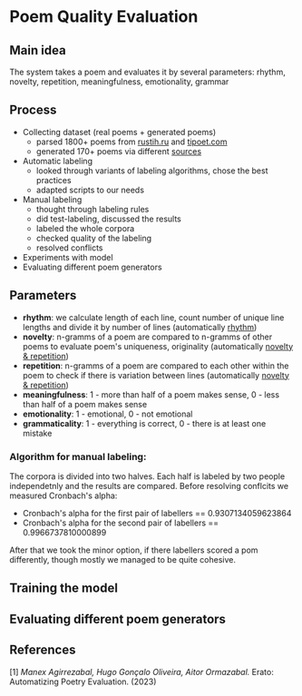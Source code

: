 # Poem Quality Evaluation
## Main idea
The system takes a poem and evaluates it by several parameters: rhythm, novelty, repetition, meaningfulness, emotionality, grammar

## Process
+ Collecting dataset (real poems + generated poems)
  + parsed 1800+ poems from [rustih.ru](https://rustih.ru/) and [tipoet.com](https://tipoet.com/)
  + generated 170+ poems via different [sources](https://github.com/polinadumbledore/poem_quality_evaluation/blob/main/poems_generation/generation_sources.txt)
+ Automatic labeling
  + looked through variants of labeling algorithms, chose the best practices
  + adapted scripts to our needs
+ Manual labeling
  + thought through labeling rules
  + did test-labeling, discussed the results
  + labeled the whole corpora
  + checked quality of the labeling
  + resolved conflicts
+ Experiments with model
+ Evaluating different poem generators

## Parameters
+ **rhythm**: we calculate length of each line, count number of unique line lengths and divide it by number of lines (automatically [rhythm](https://github.com/polinadumbledore/poem_quality_evaluation/blob/main/rhythm.ipynb))
+ **novelty**: n-gramms of a poem are compared to n-gramms of other poems to evaluate poem's uniqueness, originality (automatically [novelty & repetition](https://github.com/polinadumbledore/poem_quality_evaluation/blob/main/novelty_and_repetition.ipynb))
+ **repetition**: n-gramms of a poem are compared to each other within the poem to check if there is variation between lines (automatically [novelty & repetition](https://github.com/polinadumbledore/poem_quality_evaluation/blob/main/novelty_and_repetition.ipynb))
+ **meaningfulness**: 1 - more than half of a poem makes sense, 0 - less than half of a poem makes sense
+ **emotionality**: 1 - emotional, 0 - not emotional
+ **grammaticality**: 1 - everything is correct, 0 - there is at least one mistake
### Algorithm for manual labeling:
The corpora is divided into two halves. Each half is labeled by two people independetnly and the results are compared. Before resolving conflcits we measured Cronbach's alpha:
- Cronbach's alpha for the first pair of labellers == 0.9307134059623864
- Cronbach's alpha for the second pair of labellers == 0.9966737810000899

After that we took the minor option, if there labellers scored a pom differently, though mostly we managed to be quite cohesive.

## Training the model


## Evaluating different poem generators

## References
[1] *Manex Agirrezabal, Hugo Gonçalo Oliveira, Aitor Ormazabal.* Erato: Automatizing Poetry Evaluation. (2023)

